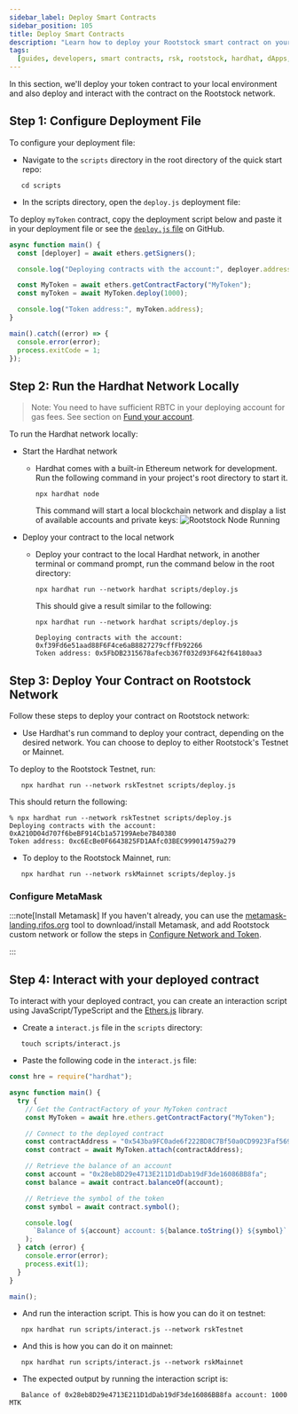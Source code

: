 ```yaml
---
sidebar_label: Deploy Smart Contracts
sidebar_position: 105
title: Deploy Smart Contracts
description: "Learn how to deploy your Rootstock smart contract on your local environment and the Rootstock network."
tags:
  [guides, developers, smart contracts, rsk, rootstock, hardhat, dApps, ethers]
---
```


In this section, we'll deploy your token contract to your local environment and also deploy and interact with the contract on the Rootstock network.

## Step 1: Configure Deployment File

To configure your deployment file:

- Navigate to the `scripts` directory in the root directory of the quick start repo:

```shell
   cd scripts
```

- In the scripts directory, open the `deploy.js` deployment file:

To deploy `myToken` contract, copy the deployment script below and paste it in your deployment file or see the [`deploy.js` file](https://raw.githubusercontent.com/rsksmart/rootstock-quick-start-guide/feat/complete/scripts/deploy.js) on GitHub.

```js
async function main() {
  const [deployer] = await ethers.getSigners();

  console.log("Deploying contracts with the account:", deployer.address);

  const MyToken = await ethers.getContractFactory("MyToken");
  const myToken = await MyToken.deploy(1000);

  console.log("Token address:", myToken.address);
}

main().catch((error) => {
  console.error(error);
  process.exitCode = 1;
});
```

## Step 2: Run the Hardhat Network Locally

> Note: You need to have sufficient RBTC in your deploying account for gas fees. See section on [Fund your account](/developers/smart-contracts/hardhat/configure-hardhat-rootstock#step-3-fund-your-accounts).

To run the Hardhat network locally:

- Start the Hardhat network
  - Hardhat comes with a built-in Ethereum network for development. Run the following command in your project's root directory to start it.
    ```shell
    npx hardhat node
    ```
    This command will start a local blockchain network and display a list of available accounts and private keys:
    ![Rootstock Node Running](/img/guides/quickstart/hardhat/run-node.png)
- Deploy your contract to the local network

  - Deploy your contract to the local Hardhat network, in another terminal or command prompt, run the command below in the root directory:

    ```shell
    npx hardhat run --network hardhat scripts/deploy.js
    ```

    This should give a result similar to the following:

    ```shell
    npx hardhat run --network hardhat scripts/deploy.js

    Deploying contracts with the account: 0xf39Fd6e51aad88F6F4ce6aB8827279cffFb92266
    Token address: 0x5FbDB2315678afecb367f032d93F642f64180aa3
    ```

## Step 3: Deploy Your Contract on Rootstock Network

Follow these steps to deploy your contract on Rootstock network:

- Use Hardhat's run command to deploy your contract, depending on the desired network. You can choose to deploy to either Rootstock's Testnet or Mainnet.

To deploy to the Rootstock Testnet, run:

```shell
   npx hardhat run --network rskTestnet scripts/deploy.js
```

This should return the following:

```shell
% npx hardhat run --network rskTestnet scripts/deploy.js
Deploying contracts with the account: 0xA210D04d707f6beBF914Cb1a57199Aebe7B40380
Token address: 0xc6EcBe0F6643825FD1AAfc03BEC999014759a279
```

- To deploy to the Rootstock Mainnet, run:

```shell
   npx hardhat run --network rskMainnet scripts/deploy.js
```

### Configure MetaMask

:::note[Install Metamask]
If you haven't already, you can use the [metamask-landing.rifos.org](https://metamask-landing.rifos.org/) tool to download/install Metamask, and add Rootstock custom network or follow the steps in [Configure Network and Token](/developers/blockchain-essentials/browser).

:::

## Step 4: Interact with your deployed contract

To interact with your deployed contract, you can create an interaction script using JavaScript/TypeScript and the [Ethers.js](https://docs.ethers.org/v5/) library.

- Create a `interact.js` file in the `scripts` directory:

```
   touch scripts/interact.js
```

- Paste the following code in the `interact.js` file:

```js
const hre = require("hardhat");

async function main() {
  try {
    // Get the ContractFactory of your MyToken contract
    const MyToken = await hre.ethers.getContractFactory("MyToken");

    // Connect to the deployed contract
    const contractAddress = "0x543ba9FC0ade6f222BD8C7Bf50a0CD9923Faf569"; // Replace with your deployed contract address
    const contract = await MyToken.attach(contractAddress);

    // Retrieve the balance of an account
    const account = "0x28eb8D29e4713E211D1dDab19dF3de16086BB8fa";
    const balance = await contract.balanceOf(account);

    // Retrieve the symbol of the token
    const symbol = await contract.symbol();

    console.log(
      `Balance of ${account} account: ${balance.toString()} ${symbol}`
    );
  } catch (error) {
    console.error(error);
    process.exit(1);
  }
}

main();
```

- And run the interaction script. This is how you can do it on testnet:

```
   npx hardhat run scripts/interact.js --network rskTestnet
```

- And this is how you can do it on mainnet:

```
   npx hardhat run scripts/interact.js --network rskMainnet
```

- The expected output by running the interaction script is:

```
   Balance of 0x28eb8D29e4713E211D1dDab19dF3de16086BB8fa account: 1000 MTK
```
